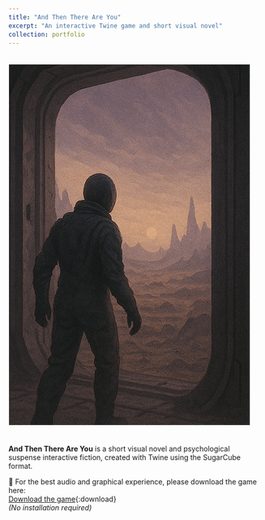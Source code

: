 ```yaml
---
title: "And Then There Are You"
excerpt: "An interactive Twine game and short visual novel"
collection: portfolio
---
```


<img src="/images/twine.png" alt="And Then There Are You game screenshot" style="max-width: 100%; border: 1px solid #eee; margin: 20px 0;">

**And Then There Are You** is a short visual novel and psychological suspense interactive fiction, created with Twine using the SugarCube format.

🌚 For the best audio and graphical experience, please download the game here:  
[Download the game](https://pers-0.github.io/Portfolio/_pages/And%20Then%20There%20Are%20You.html){:download}  
*(No installation required)*



